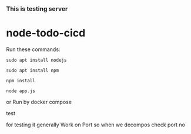 ### This is testing server

# node-todo-cicd

Run these commands:


`sudo apt install nodejs`


`sudo apt install npm`


`npm install`

`node app.js`

or Run by docker compose

test


for testing it generally Work on Port so when we decompos check port no
